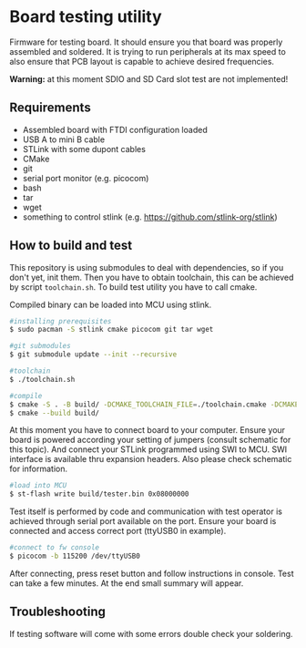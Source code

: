 # Board testing utility

Firmware for testing board. It should ensure you that
board was properly assembled and soldered. It is trying
to run peripherals at its max speed to also ensure that
PCB layout is capable to achieve desired frequencies.

**Warning:** at this moment SDIO and SD Card slot test are
not implemented!

## Requirements

* Assembled board with FTDI configuration loaded
* USB A to mini B cable
* STLink with some dupont cables
* CMake
* git
* serial port monitor (e.g. picocom)
* bash
* tar
* wget
* something to control stlink (e.g. https://github.com/stlink-org/stlink)

## How to build and test

This repository is using submodules to deal with dependencies,
so if you don't yet, init them. Then you have to obtain
toolchain, this can be achieved by script `toolchain.sh`.
To build test utility you have to call cmake.

Compiled binary can be loaded into MCU using stlink.

``` bash
#installing prerequisites
$ sudo pacman -S stlink cmake picocom git tar wget

#git submodules
$ git submodule update --init --recursive

#toolchain
$ ./toolchain.sh

#compile
$ cmake -S . -B build/ -DCMAKE_TOOLCHAIN_FILE=./toolchain.cmake -DCMAKE_BUILD_TYPE=Release
$ cmake --build build/
```

At this moment you have to connect board to your computer.
Ensure your board is powered according your setting of jumpers
(consult schematic for this topic). And connect your STLink
programmed using SWI to MCU. SWI interface is available thru
expansion headers. Also please check schematic for information.

``` bash
#load into MCU
$ st-flash write build/tester.bin 0x08000000
```

Test itself is performed by code and communication with test
operator is achieved through serial port available on
the port. Ensure your board is connected and access correct
port (ttyUSB0 in example).

``` bash
#connect to fw console
$ picocom -b 115200 /dev/ttyUSB0
```

After connecting, press reset button and follow instructions
in console. Test can take a few minutes. At the end small
summary will appear.

## Troubleshooting

If testing software will come with some errors double check
your soldering.

